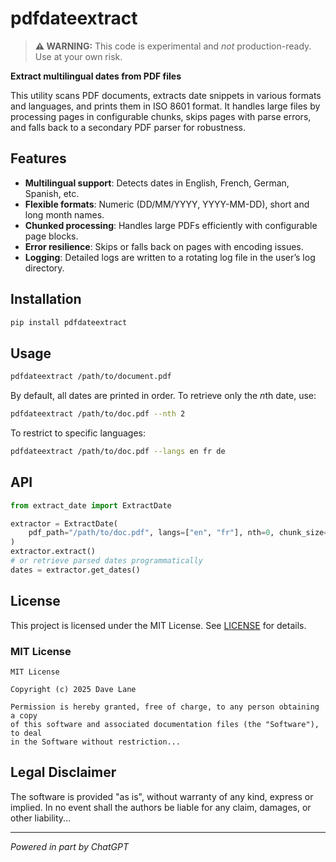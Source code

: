 # pdfdateextract

> **⚠️ WARNING:** This code is experimental and *not* production-ready. Use at your own risk.

**Extract multilingual dates from PDF files**

This utility scans PDF documents, extracts date snippets in various formats and languages, and prints them in ISO 8601 format. It handles large files by processing pages in configurable chunks, skips pages with parse errors, and falls back to a secondary PDF parser for robustness.

## Features

- **Multilingual support**: Detects dates in English, French, German, Spanish, etc.
- **Flexible formats**: Numeric (DD/MM/YYYY, YYYY-MM-DD), short and long month names.
- **Chunked processing**: Handles large PDFs efficiently with configurable page blocks.
- **Error resilience**: Skips or falls back on pages with encoding issues.
- **Logging**: Detailed logs are written to a rotating log file in the user’s log directory.

## Installation

```bash
pip install pdfdateextract
```

## Usage

```bash
pdfdateextract /path/to/document.pdf
```

By default, all dates are printed in order. To retrieve only the *n*th date, use:

```bash
pdfdateextract /path/to/doc.pdf --nth 2
```

To restrict to specific languages:

```bash
pdfdateextract /path/to/doc.pdf --langs en fr de
```

## API

```python
from extract_date import ExtractDate

extractor = ExtractDate(
    pdf_path="/path/to/doc.pdf", langs=["en", "fr"], nth=0, chunk_size=10
)
extractor.extract()
# or retrieve parsed dates programmatically
dates = extractor.get_dates()
```

## License

This project is licensed under the MIT License. See [LICENSE](LICENSE) for details.

### MIT License

```text
MIT License

Copyright (c) 2025 Dave Lane

Permission is hereby granted, free of charge, to any person obtaining a copy
of this software and associated documentation files (the "Software"), to deal
in the Software without restriction...
```

## Legal Disclaimer

The software is provided "as is", without warranty of any kind, express or implied. In no event shall the authors be liable for any claim, damages, or other liability...

---

*Powered in part by ChatGPT*
